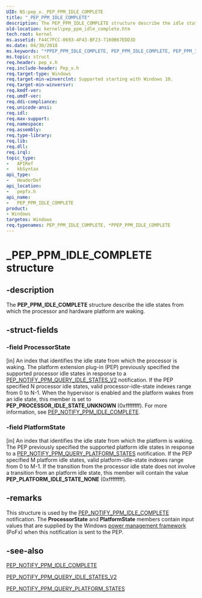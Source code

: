 ```yaml
---
UID: NS:pep_x._PEP_PPM_IDLE_COMPLETE
title: "_PEP_PPM_IDLE_COMPLETE"
description: The PEP_PPM_IDLE_COMPLETE structure describe the idle states from which the processor and hardware platform are waking.
old-location: kernel\pep_ppm_idle_complete.htm
tech.root: kernel
ms.assetid: F44C7FCC-0693-4F43-BF23-7160B67EDD3D
ms.date: 04/30/2018
ms.keywords: "*PPEP_PPM_IDLE_COMPLETE, PEP_PPM_IDLE_COMPLETE, PEP_PPM_IDLE_COMPLETE structure [Kernel-Mode Driver Architecture], PPEP_PPM_IDLE_COMPLETE, PPEP_PPM_IDLE_COMPLETE structure pointer [Kernel-Mode Driver Architecture], _PEP_PPM_IDLE_COMPLETE, kernel.pep_ppm_idle_complete, pepfx/PEP_PPM_IDLE_COMPLETE, pepfx/PPEP_PPM_IDLE_COMPLETE"
ms.topic: struct
req.header: pep_x.h
req.include-header: Pep_x.h
req.target-type: Windows
req.target-min-winverclnt: Supported starting with Windows 10.
req.target-min-winversvr: 
req.kmdf-ver: 
req.umdf-ver: 
req.ddi-compliance: 
req.unicode-ansi: 
req.idl: 
req.max-support: 
req.namespace: 
req.assembly: 
req.type-library: 
req.lib: 
req.dll: 
req.irql: 
topic_type:
-	APIRef
-	kbSyntax
api_type:
-	HeaderDef
api_location:
-	pepfx.h
api_name:
-	PEP_PPM_IDLE_COMPLETE
product:
- Windows
targetos: Windows
req.typenames: PEP_PPM_IDLE_COMPLETE, *PPEP_PPM_IDLE_COMPLETE
---
```


# _PEP_PPM_IDLE_COMPLETE structure


## -description


The <b>PEP_PPM_IDLE_COMPLETE</b> structure describe the idle states from which the processor and hardware platform are waking.


## -struct-fields




### -field ProcessorState

[in] An index that identifies the idle state from which the processor is waking. The platform extension plug-in (PEP) previously specified the supported processor idle states in response to a <a href="https://msdn.microsoft.com/library/windows/hardware/mt186824">PEP_NOTIFY_PPM_QUERY_IDLE_STATES_V2</a> notification. If the PEP specified N processor idle states, valid processor-idle-state indexes range from 0 to N-1. When the hypervisor is enabled and the platform wakes from an idle state, this member is set to <b>PEP_PROCESSOR_IDLE_STATE_UNKNOWN</b> (0xffffffff). For more information, see <a href="https://msdn.microsoft.com/library/windows/hardware/mt186803">PEP_NOTIFY_PPM_IDLE_COMPLETE</a>.


### -field PlatformState

[in] An index that identifies the idle state from which the platform is waking. The PEP previously specified the supported platform idle states in response to a <a href="https://msdn.microsoft.com/library/windows/hardware/mt186827">PEP_NOTIFY_PPM_QUERY_PLATFORM_STATES</a> notification. If the PEP specified M platform idle states, valid platform-idle-state indexes range from 0 to M-1. If the transition from the processor idle state does not involve a transition from an platform idle state, this member will contain the value <b>PEP_PLATFORM_IDLE_STATE_NONE</b> (0xffffffff).


## -remarks



This structure is used by the <a href="https://msdn.microsoft.com/library/windows/hardware/mt186803">PEP_NOTIFY_PPM_IDLE_COMPLETE</a> notification. The <b>ProcessorState</b> and <b>PlatformState</b> members contain input values that are supplied by the Windows <a href="https://msdn.microsoft.com/B08F8ABF-FD43-434C-A345-337FBB799D9B">power management framework</a> (PoFx) when this notification is sent to the PEP.




## -see-also




<a href="https://msdn.microsoft.com/library/windows/hardware/mt186803">PEP_NOTIFY_PPM_IDLE_COMPLETE</a>



<a href="https://msdn.microsoft.com/library/windows/hardware/mt186824">PEP_NOTIFY_PPM_QUERY_IDLE_STATES_V2</a>



<a href="https://msdn.microsoft.com/library/windows/hardware/mt186827">PEP_NOTIFY_PPM_QUERY_PLATFORM_STATES</a>
 

 

